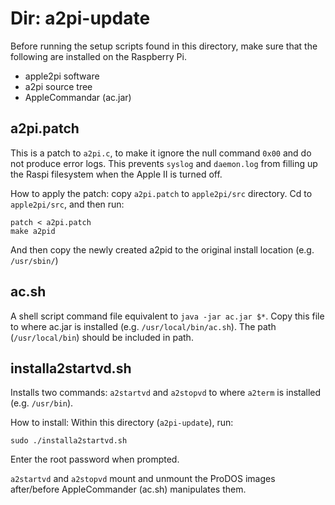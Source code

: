 # Dir: a2pi-update

Before running the setup scripts found in this directory, make sure that the following are installed on the Raspberry Pi.

* apple2pi software
* a2pi source tree
* AppleCommandar (ac.jar)

## a2pi.patch

This is a patch to `a2pi.c`, to make it ignore the null command `0x00` and do not produce error logs. This prevents `syslog` and `daemon.log` from filling up the Raspi filesystem when the Apple II is turned off.

How to apply the patch: copy `a2pi.patch` to `apple2pi/src` directory. Cd to `apple2pi/src`, and then run:
 ```
 patch < a2pi.patch
 make a2pid
 ```
And then copy the newly created a2pid to the original install location (e.g. `/usr/sbin/`)

## ac.sh
A shell script command file equivalent to `java -jar ac.jar $*`.  Copy this file to where ac.jar is installed (e.g. `/usr/local/bin/ac.sh`). The path (`/usr/local/bin`) should be included in path.

## installa2startvd.sh

Installs two commands: `a2startvd` and `a2stopvd` to where `a2term` is installed (e.g. `/usr/bin`).

How to install: Within this directory (`a2pi-update`), run:
```
sudo ./installa2startvd.sh
```
Enter the root password when prompted.

`a2startvd` and `a2stopvd` mount and unmount the ProDOS images after/before AppleCommander (ac.sh) manipulates them.